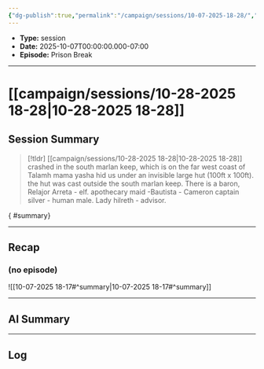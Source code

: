 ```yaml
---
{"dg-publish":true,"permalink":"/campaign/sessions/10-07-2025-18-28/","created":"2025-10-28T18:29:15.058-07:00","updated":"2025-10-29T15:36:06.317-07:00"}
---
```



<p><span><ul>
<li dir="auto"><strong>Type:</strong> session</li>
<li dir="auto"><strong>Date:</strong> 2025-10-07T00:00:00.000-07:00</li>
<li dir="auto"><strong>Episode:</strong> Prison Break</li>
</ul></span></p>

---

# [[campaign/sessions/10-28-2025 18-28\|10-28-2025 18-28]]

## Session Summary
> [!tldr] [[campaign/sessions/10-28-2025 18-28\|10-28-2025 18-28]]
> crashed in the south marlan keep, which is on the far west coast of Talamh mama yasha hid us under an invisible large hut (100ft x 100ft). the hut was cast outside the south marlan keep. There is a baron, Relajor Arreta - elf. apothecary maid -Bautista - Cameron captain silver - human male. Lady hilreth - advisor.
>
{ #summary}


---

## Recap
### **(no episode)**
![[10-07-2025 18-17#^summary\|10-07-2025 18-17#^summary]]

---
## AI Summary

---
## Log
